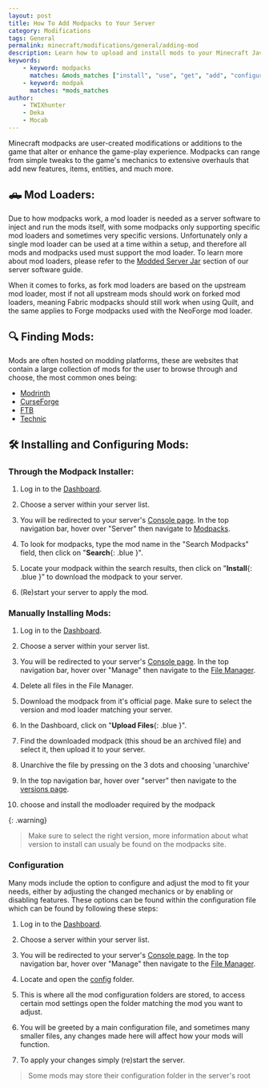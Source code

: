 ```yaml
---
layout: post
title: How To Add Modpacks to Your Server
category: Modifications
tags: General
permalink: minecraft/modifications/general/adding-mod
description: Learn how to upload and install mods to your Minecraft Java server.
keywords:
    - keyword: modpacks
      matches: &mods_matches ["install", "use", "get", "add", "configure", "load", "put", "upload"]
    - keyword: modpak
      matches: *mods_matches
author:
    - TWIXhunter
    - Deka
    - Mocab
---
```


Minecraft modpacks are user-created modifications or additions to the game that alter or enhance the game-play experience. Modpacks can range from simple tweaks to the game's mechanics to extensive overhauls that add new features, items, entities, and much more.


## :pickup_truck: Mod Loaders:

Due to how modpacks work, a mod loader is needed as a server software to inject and run the mods itself, with some modpacks only supporting specific mod loaders and sometimes very specific versions. Unfortunately only a single mod loader can be used at a time within a setup, and therefore all mods and modpacks used must support the mod loader. To learn more about mod loaders, please refer to the [Modded Server Jar](/minecraft/java/general/server-software#modded-server-jars) section of our server software guide.

When it comes to forks, as fork mod loaders are based on the upstream mod loader, most if not all upstream mods should work on forked mod loaders, meaning Fabric modpacks should still work when using Quilt, and the same applies to Forge modpacks used with the NeoForge mod loader.

## :mag: Finding Mods:

Mods are often hosted on modding platforms, these are websites that contain a large collection of mods for the user to browse through and choose, the most common ones being:

-   [Modrinth](https://modrinth.com/modpacks)
-   [CurseForge](https://www.curseforge.com/minecraft/search?page=1&pageSize=20&sortBy=relevancy&class=modpacks)
-   [FTB](https://www.feed-the-beast.com/modpacks?sort=featured)
-   [Technic](https://www.technicpack.net/modpacks)
## :hammer_and_wrench: Installing and Configuring Mods:

### Through the Modpack Installer:

1. Log in to the [Dashboard](https://client.falixnodes.net/).

2. Choose a server within your server list.

3. You will be redirected to your server's [Console page](https://client.falixnodes.net/server/console). In the top navigation bar, hover over "Server" then navigate to [Modpacks](https://client.falixnodes.net/server/modpacks).

4. To look for modpacks, type the mod name in the "Search Modpacks" field, then click on "**Search**{: .blue }".

5. Locate your modpack within the search results, then click on "**Install**{: .blue }" to download the modpack to your server.

6. (Re)start your server to apply the mod.

### Manually Installing Mods:

1. Log in to the [Dashboard](https://client.falixnodes.net/).

2. Choose a server within your server list.

3. You will be redirected to your server's [Console page](https://client.falixnodes.net/server/console). In the top navigation bar, hover over "Manage" then navigate to the [File Manager](https://client.falixnodes.net/server/filemanager).

4. Delete all files in the File Manager.

5. Download the modpack from it's official page. Make sure to select the version and mod loader matching your server.

6. In the Dashboard, click on "**Upload Files**{: .blue }".

7. Find the downloaded modpack (this shoud be an archived file) and select it, then upload it to your server.

8. Unarchive the file by pressing on the 3 dots and choosing 'unarchive'

9. In the top navigation bar, hover over "server" then navigate to the [versions page](https://client.falixnodes.net/server/versions).

10. choose and install the modloader required by the modpack

{: .warning}
> Make sure to select the right version, more information about what version to install can usualy be found on the modpacks site.

### Configuration

Many mods include the option to configure and adjust the mod to fit your needs, either by adjusting the changed mechanics or by enabling or disabling features. These options can be found within the configuration file which can be found by following these steps:

1. Log in to the [Dashboard](https://client.falixnodes.net/).

2. Choose a server within your server list.

3. You will be redirected to your server's [Console page](https://client.falixnodes.net/server/console). In the top navigation bar, hover over "Manage" then navigate to the [File Manager](https://client.falixnodes.net/server/filemanager).

4. Locate and open the [config](https://client.falixnodes.net/server/filemanager?dir=/config/) folder.

5. This is where all the mod configuration folders are stored, to access certain mod settings open the folder matching the mod you want to adjust.

6. You will be greeted by a main configuration file, and sometimes many smaller files, any changes made here will affect how your mods will function.

7. To apply your changes simply (re)start the server.

> Some mods may store their configuration folder in the server's root
